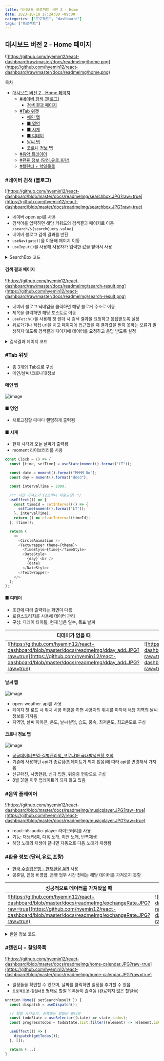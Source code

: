 ```yaml
---
title: 대시보드 프로젝트 버전 2 - Home
date: 2023-10-18 17:24:00 +09:00
categories: ["프로젝트", "dashboard"]
tags: ["프로젝트"]
---
```


## 대시보드 버전 2 - Home 페이지

![https://github.com/hyemin12/react-dashboard/raw/master/docs/readmeImg/home.png](https://github.com/hyemin12/react-dashboard/raw/master/docs/readmeImg/home.png)

목차

- [대시보드 버전 2 - Home 페이지](#대시보드-버전-2---home-페이지)
  - [#네이버 검색 (블로그)](#네이버-검색-블로그)
    - [검색 결과 페이지](#검색-결과-페이지)
  - [#Tab 위젯](#tab-위젯)
    - [메인 탭](#메인-탭)
    - [■ 명언](#-명언)
    - [■ 시계](#-시계)
    - [■ 디데이](#-디데이)
    - [날씨 탭](#날씨-탭)
    - [코로나 정보 탭](#코로나-정보-탭)
  - [#음악 플레이어](#음악-플레이어)
  - [#환율 정보 (달러,유로,프랑)](#환율-정보-달러유로프랑)
  - [#캘린더 + 할일목록](#캘린더--할일목록)

### #네이버 검색 (블로그)

![https://github.com/hyemin12/react-dashboard/blob/master/docs/readmeImg/searchbox.JPG?raw=true](https://github.com/hyemin12/react-dashboard/blob/master/docs/readmeImg/searchbox.JPG?raw=true)

- 네이버 open api를 사용
- 검색어를 입력하면 해당 키워드의 검색결과 페이지로 이동 `/search/${searchQuery.value}`
- 네이버 블로그 검색 결과를 반환
- `useNavigate()`을 이용해 페이지 이동
- `useInput()`을 사용해 사용자가 입력한 값을 받아서 사용

<details>
<summary>SearchBox 코드</summary>
<div markdown="1">

```js
const SearchBox = () => {
  const navigate = useNavigate();

  const searchQuery = useInput("");

  // 검색 결과 요청 함수
  const searchHandler = (e) => {
    e.preventDefault();
    if (!searchQuery.value) return alert("검색어를 입력하세요");

    navigate(`/search/${searchQuery.value}`);
  };

  return (
    <NaverSearchBar theme={theme}>
      {/_ 네이버 로고 _/}
      <NaverLogo>
        <svg viewBox="0 0 24 24" fill="none" xmlns="http://www.w3.org/2000/svg">
          <path d="M16.273 12.845 7.376 0H0v24h7.727V11.155L16.624 24H24V0h-7.727v12.845z"></path>
        </svg>
      </NaverLogo>

      <Form theme={theme} onSubmit={searchHandler}>
        <NaverInput
          value={searchQuery.value}
          theme={theme}
          placeholder="검색어를 입력하세요"
          onChange={searchQuery.onChange}
          required
        />
        <BtnSearch type="submit">
          <RiSearch2Line />
        </BtnSearch>
      </Form>
    </NaverSearchBar>
  );
};
```

</div>
</details>

#### 검색 결과 페이지

![https://github.com/hyemin12/react-dashboard/raw/master/docs/readmeImg/search-result.png](https://github.com/hyemin12/react-dashboard/raw/master/docs/readmeImg/search-result.png)

- 네이버 블로그 닉네임을 클릭하면 해당 블로거 주소로 이동
- 제목을 클릭하면 해당 포스트로 이동
- `useFetch()`을 사용해 첫 렌더 시 검색 결과을 요청하고 응답받도록 설정
- 뒤로가기나 직접 url을 치고 페이지에 접근했을 때 결과값을 받지 못하는 오류가 발생하지 않도록 검색결과 페이지에 데이터를 요청하고 응답 받도록 설정

<details>
<summary>검색결과 페이지 코드</summary>
<div markdown="1">

```js
const SearchResult = () => {
  const { query } = useParams();

  const fetchResult = () => {
    return getSearchResult(query);
  };

  const { loading, data, error } = useFetch(fetchResult);

  if (error) return <p>{error.message}</p>;

  return (
    <GeneralLayout>
      {loading ? (
        <Loading />
      ) : (
        <ContentWrapper theme={theme}>
          {data &&
            data.map((element) => (
              <SearchItem
                {...element}
                key={`${element.title}-${element.bloggername}`}
              />
            ))}
        </ContentWrapper>
      )}
    </GeneralLayout>
  );
};
```

</div></details>

### #Tab 위젯

- 총 3개의 Tab으로 구성
- 메인/날씨/코로나19정보

#### 메인 탭

![image](https://github.com/hyemin12/vanillaJS-wordle-app/assets/66300732/68a08dbe-7756-4da6-82af-8dcbaa521680)

#### ■ 명언

- 새로고침할 때마다 랜덤하게 출력됨

#### ■ 시계

- 현재 시각과 오늘 날짜가 출력됨
- moment 라이브러리를 사용

```js
const Clock = () => {
  const [time, setTime] = useState(moment().format("LT"));

  const date = moment().format("MMMM Do");
  const day = moment().format("dddd");

  const intervalTime = 2000;

  /** 시간 가져오기 (2초마다 새로고침) */
  useEffect(() => {
    const timeId = setInterval(() => {
      setTime(moment().format("LT"));
    }, intervalTime);
    return () => clearInterval(timeId);
  }, [time]);

  return (
    <>
      <CircleAnimation />
      <Textwrapper theme={theme}>
        <TimeStyle>{time}</TimeStyle>
        <DateStyle>
          {day} <br />
          {date}
        </DateStyle>
      </Textwrapper>
    </>
  );
};
```

#### ■ 디데이

- 조건에 따라 출력되는 화면이 다름
- 로컬스토리지를 사용해 데이터 관리
- 구성: 디데이 타이틀, 현재 남은 일수, 목표 날짜

| 디데이가 없을 때                                                                                                                                                                              | 디데이가 있을 때                                                                                                                                                                      | 디데이를 추가/수정할 때                                                                                                                                                                               |
| --------------------------------------------------------------------------------------------------------------------------------------------------------------------------------------------- | ------------------------------------------------------------------------------------------------------------------------------------------------------------------------------------- | ----------------------------------------------------------------------------------------------------------------------------------------------------------------------------------------------------- |
| ![https://github.com/hyemin12/react-dashboard/blob/master/docs/readmeImg/dday_add.JPG?raw=true](https://github.com/hyemin12/react-dashboard/blob/master/docs/readmeImg/dday_add.JPG?raw=true) | ![https://github.com/hyemin12/react-dashboard/blob/master/docs/readmeImg/dday.JPG?raw=true](https://github.com/hyemin12/react-dashboard/blob/master/docs/readmeImg/dday.JPG?raw=true) | ![https://github.com/hyemin12/react-dashboard/blob/master/docs/readmeImg/dday_addedit.JPG?raw=true](https://github.com/hyemin12/react-dashboard/blob/master/docs/readmeImg/dday_addedit.JPG?raw=true) |

#### 날씨 탭

![image](https://github.com/hyemin12/vanillaJS-wordle-app/assets/66300732/f861b40a-e57b-489d-88b6-dd104ba6777c)

- open-weather-api를 사용
- 페이지 첫 로드 시 위치 사용 허용을 하면 사용자의 위치를 파악해 해당 지역의 날씨 정보를 가져옴
- 지역명, 날씨 아이콘, 온도, 날씨설명, 습도, 풍속, 최저온도, 최고온도로 구성

#### 코로나 정보 탭

![image](https://github.com/hyemin12/vanillaJS-wordle-app/assets/66300732/9c07333f-b6e5-410c-a715-3b8b72bdc2b3)

- [공공데이터포털-질병관리청\_코로나19 국내발생현황 조회](https://www.data.go.kr/data/15099842/openapi.do)
- 기존에 사용하던 api가 종료됨(업데이트가 되지 않음)에 따라 api를 변경해서 가져옴
- 신규확진, 사망현황, 신규 입원, 위중증 현황으로 구성
- 8월 31일 이후 업데이트가 되지 않고 있음

### #음악 플레이어

![https://github.com/hyemin12/react-dashboard/blob/master/docs/readmeImg/musicplayer.JPG?raw=true](https://github.com/hyemin12/react-dashboard/blob/master/docs/readmeImg/musicplayer.JPG?raw=true)

- react-h5-audio-player 라이브러리를 사용
- 기능: 재생/멈춤, 다음 노래, 이전 노래, 반복재생
- 해당 노래의 재생이 끝나면 자동으로 다음 노래가 재생됨

### #환율 정보 (달러,유로,프랑)

- [한국 수출입은행 - 현재환율 API](https://www.koreaexim.go.kr/ir/HPHKIR020M01?apino=2&viewtype=C&searchselect=&searchword=) 사용
- 공휴일, 은행 비영업, 은행 업무 시간 전에는 해당 데이터를 가져오지 못함

| 성공적으로 데이터를 가져왔을 때                                                                                                                                                                       | 은행 비영업일 때                                                                                                                                                                                        | 정상 영업일이지만 오전 11시 이전일 때                                                                                                                                                                   |
| ----------------------------------------------------------------------------------------------------------------------------------------------------------------------------------------------------- | ------------------------------------------------------------------------------------------------------------------------------------------------------------------------------------------------------- | ------------------------------------------------------------------------------------------------------------------------------------------------------------------------------------------------------- |
| ![https://github.com/hyemin12/react-dashboard/blob/master/docs/readmeImg/exchangeRate.JPG?raw=true](https://github.com/hyemin12/react-dashboard/blob/master/docs/readmeImg/exchangeRate.JPG?raw=true) | ![https://github.com/hyemin12/react-dashboard/blob/master/docs/readmeImg/exchangeRate2.JPG?raw=true](https://github.com/hyemin12/react-dashboard/blob/master/docs/readmeImg/exchangeRate2.JPG?raw=true) | ![https://github.com/hyemin12/react-dashboard/blob/master/docs/readmeImg/exchangeRate1.JPG?raw=true](https://github.com/hyemin12/react-dashboard/blob/master/docs/readmeImg/exchangeRate1.JPG?raw=true) |

<details>
<summary>환율 정보 코드</summary>
<div markdown="1">

```js
const ExchangeRate = () => {
  const flagImgs = {
    CHF: chfImg,
    USD: usdImg,
    EUR: eurImg
  };
  // 공휴일 데이터 가져오기
  const holidays = useSelector((state) => state.holidays);

  const fetchExchageRate = async () => {
    const today = moment().format().slice(0, 10);
    const day = moment().format("dddd").toLowerCase();
    const time = moment().format("HH");

    // 오늘이 공휴일인지 확인하기
    const isHoliday = holidays.some((holiday) => holiday.start.includes(today));

    if (isHoliday) return "공휴일에는 서비스가 제공되지 않습니다.";

    if (day === "sunday" || day === "saturday")
      return "은행 비영업일에는 서비스가 제공되지 않습니다.";

    if (+time < 11)
      return "영업시간 전입니다. 오전 11시 이후 다시 조회해주세요.";

    const data = await getExchangeRate(today);

    // 유로, 달러 환율만 가져오기
    return data.filter(
      ({ cur_unit }) =>
        cur_unit === "EUR" || cur_unit === "USD" || cur_unit === "CHF"
    );
  };

  const { data } = useFetch(fetchExchageRate);

  return (
    <Wrapper theme={theme}>
      {data && Array.isArray(data) ? (
        data.map(({ cur_nm, cur_unit, kftc_bkpr }) => (
          <ItemWidget key={cur_unit} theme={theme}>
            <Category theme={theme}>
              <FlagImg>
                <img src={flagImgs[cur_unit]} alt={cur_nm} />
              </FlagImg>
              <p>{cur_nm}</p>
              <Unit>{cur_unit}</Unit>
            </Category>

            <h4>{kftc_bkpr}</h4>
          </ItemWidget>
        ))
      ) : (
        <ItemWidget>{data}</ItemWidget>
      )}
    </Wrapper>
  );
};
```

</div></details>

### #캘린더 + 할일목록

![https://github.com/hyemin12/react-dashboard/blob/master/docs/readmeImg/home-calendar.JPG?raw=true](https://github.com/hyemin12/react-dashboard/blob/master/docs/readmeImg/home-calendar.JPG?raw=true)

- 일정들을 확인할 수 있으며, 날짜를 클릭하면 일정을 추가할 수 있음
- `프로젝트명-할일내용` 형태로 할일 목록들이 출력됨 (완료되지 않은 할일들)

```js
unction Home({ setSearchResult }) {
  const dispatch = useDispatch();

  // 할일 가져오기, 진행중인 할일만 필터링
  const todoState = useSelector((state) => state.todos);
  const progressTodos = todoState.list.filter((element) => !element.isChecked);

  useEffect(() => {
    dispatch(getTodos());
  }, []);

  return (...)
}
```

